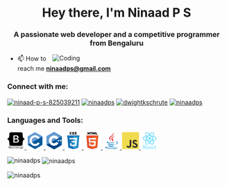 
<h1 align="center">Hey there, I'm Ninaad P S</h1>
<h3 align="center">A passionate web developer and a competitive programmer from Bengaluru</h3>
<img align="right" alt="Coding" width="400" src="https://media2.giphy.com/media/13HgwGsXF0aiGY/giphy.gif">

- 📫 How to reach me **ninaadps@gmail.com**

<h3 align="left">Connect with me:</h3>
<p align="left">
<a href="https://www.linkedin.com/in/ninaad-shenoy-825039211/" target="blank"><img align="center" src="https://raw.githubusercontent.com/rahuldkjain/github-profile-readme-generator/master/src/images/icons/Social/linked-in-alt.svg" alt="ninaad-p-s-825039211" height="30" width="40" /></a>
<a href="https://www.hackerrank.com/ninaadps" target="blank"><img align="center" src="https://raw.githubusercontent.com/rahuldkjain/github-profile-readme-generator/master/src/images/icons/Social/hackerrank.svg" alt="ninaadps" height="30" width="40" /></a>
<a href="https://codeforces.com/profile/dwightkschrute" target="blank"><img align="center" src="https://raw.githubusercontent.com/rahuldkjain/github-profile-readme-generator/master/src/images/icons/Social/codeforces.svg" alt="dwightkschrute" height="30" width="40" /></a>
<a href="https://auth.geeksforgeeks.org/user/ninaadps" target="blank"><img align="center" src="https://raw.githubusercontent.com/rahuldkjain/github-profile-readme-generator/master/src/images/icons/Social/geeks-for-geeks.svg" alt="ninaadps" height="30" width="40" /></a>
</p>

<h3 align="left">Languages and Tools:</h3>
<p align="left"> <a href="https://getbootstrap.com" target="_blank" rel="noreferrer"> <img src="https://raw.githubusercontent.com/devicons/devicon/master/icons/bootstrap/bootstrap-plain-wordmark.svg" alt="bootstrap" width="40" height="40"/> </a> <a href="https://www.cprogramming.com/" target="_blank" rel="noreferrer"> <img src="https://raw.githubusercontent.com/devicons/devicon/master/icons/c/c-original.svg" alt="c" width="40" height="40"/> </a> <a href="https://www.w3schools.com/cpp/" target="_blank" rel="noreferrer"> <img src="https://raw.githubusercontent.com/devicons/devicon/master/icons/cplusplus/cplusplus-original.svg" alt="cplusplus" width="40" height="40"/> </a> <a href="https://www.w3schools.com/css/" target="_blank" rel="noreferrer"> <img src="https://raw.githubusercontent.com/devicons/devicon/master/icons/css3/css3-original-wordmark.svg" alt="css3" width="40" height="40"/> </a> <a href="https://www.w3.org/html/" target="_blank" rel="noreferrer"> <img src="https://raw.githubusercontent.com/devicons/devicon/master/icons/html5/html5-original-wordmark.svg" alt="html5" width="40" height="40"/> </a> <a href="https://www.java.com" target="_blank" rel="noreferrer"> <img src="https://raw.githubusercontent.com/devicons/devicon/master/icons/java/java-original.svg" alt="java" width="40" height="40"/> </a> <a href="https://developer.mozilla.org/en-US/docs/Web/JavaScript" target="_blank" rel="noreferrer"> <img src="https://raw.githubusercontent.com/devicons/devicon/master/icons/javascript/javascript-original.svg" alt="javascript" width="40" height="40"/> </a> <a href="https://reactjs.org/" target="_blank" rel="noreferrer"> <img src="https://raw.githubusercontent.com/devicons/devicon/master/icons/react/react-original-wordmark.svg" alt="react" width="40" height="40"/> </a> </p>

<p><img align="left" src="https://github-readme-stats.vercel.app/api/top-langs?username=ninaadps&show_icons=true&locale=en&layout=compact" alt="ninaadps" /></p>

<p>&nbsp;<img align="center" src="https://github-readme-stats.vercel.app/api?username=ninaadps&show_icons=true&locale=en" alt="ninaadps" /></p>

<p><img align="center" src="https://github-readme-streak-stats.herokuapp.com/?user=ninaadps&" alt="ninaadps" /></p>
